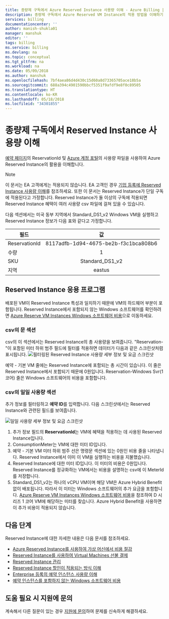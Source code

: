 ```yaml
---
title: 종량제 구독에서 Azure Reserved Instance 사용량 이해 - Azure Billing | Microsoft Docs
description: 종량제 구독에서 Azure Reserved VM Instance의 적용 방법을 이해하기 위해 사용량을 판독하는 방법을 알아봅니다.
services: billing
documentationcenter: ''
author: manish-shukla01
manager: manshuk
editor: ''
tags: billing
ms.service: billing
ms.devlang: na
ms.topic: conceptual
ms.tgt_pltfrm: na
ms.workload: na
ms.date: 05/09/2018
ms.author: manshuk
ms.openlocfilehash: 7bf4aea86d4d430c15d60a8d73365705ace18b5a
ms.sourcegitcommit: 688a394c4901590bbcf5351f9afdf9e8f0c89505
ms.translationtype: HT
ms.contentlocale: ko-KR
ms.lasthandoff: 05/18/2018
ms.locfileid: "34301855"
---
```

# <a name="understand-reserved-instance-usage-for-your-pay-as-you-go-subscription"></a>종량제 구독에서 Reserved Instance 사용량 이해

[예약 페이지](https://portal.azure.com/?microsoft_azure_marketplace_ItemHideKey=Reservations&Microsoft_Azure_Reservations=true#blade/Microsoft_Azure_Reservations/ReservationsBrowseBlade)의 ReservationId 및 [Azure 계정 포털](https://account.azure.com)의 사용량 파일을 사용하여 Azure Reserved Instance의 활용을 이해합니다.


>[!NOTE]
>이 문서는 EA 고객에게는 적용되지 않습니다. EA 고객인 경우 [기업 등록에 Reserved Instance 사용량 이해](billing-understand-reserved-instance-usage-ea.md)를 참조하세요. 또한 이 문서는 Reserved Instance가 단일 구독에 적용된다고 가정합니다. Reserved Instance가 둘 이상의 구독에 적용되면 Reserved Instance 혜택이 여러 사용량 csv 파일에 걸쳐 있을 수 있습니다. 

다음 섹션에서는 미국 동부 지역에서 Standard_DS1_v2 Windows VM을 실행하고 Reserved Instance 정보가 다음 표와 같다고 가정합니다.

| 필드 | 값 |
|---| :---: |
|ReservationId |8117adfb-1d94-4675-be2b-f3c1bca808b6|
|수량 |1|
|SKU | Standard_DS1_v2|
|지역 | eastus |

## <a name="reserved-instance-application"></a>Reserved Instance 응용 프로그램

배포된 VM이 Reserved Instance 특성과 일치하기 때문에 VM의 하드웨어 부분이 포함됩니다. Reserved Instance에서 포함되지 않는 Windows 소프트웨어를 확인하려면 [Azure Reserve VM Instances Windows 소프트웨어 비용](billing-reserved-instance-windows-software-costs.md)으로 이동하세요.

### <a name="statement-section-of-csv"></a>csv의 문 섹션
csv의 이 섹션에서는 Reserved Instance의 총 사용량을 보여줍니다. "Reservation-"이 포함된 미터 하위 범주 필드에 필터를 적용하면 데이터가 다음과 같은 스크린샷처럼 표시됩니다. ![필터링된 Reserved Instance 사용량 세부 정보 및 요금 스크린샷](./media/billing-understand-reserved-instance-usage/billing-payg-reserved-instance-csv-statements.png)

예약 - 기본 VM 줄에는 Reserved Instance에 포함되는 총 시간이 있습니다. 이 줄은 Reserved Instance에서 포함되기 때문에 0원입니다. Reservation-Windows Svr(1 코어) 줄은 Windows 소프트웨어의 비용을 포함합니다.

### <a name="daily-usage-section-of-csv"></a>csv의 일일 사용량 섹션
추가 정보를 필터링하고 **예약 ID**를 입력합니다. 다음 스크린샷에서는 Reserved Instance와 관련된 필드를 보여줍니다. 

![일일 사용량 세부 정보 및 요금 스크린샷](./media/billing-understand-reserved-instance-usage/billing-payg-reserved-instance-csv-details.png)

1. 추가 정보 필드의 **ReservationId**는 VM에 혜택을 적용하는 데 사용된 Reserved Instance입니다.
2. ConsumptionMeter는 VM에 대한 미터 ID입니다.
3. 예약 - 기본 VM 미터 하위 범주 선은 명령문 섹션에 있는 0원인 비용 줄을 나타냅니다. Reserved Instance에서 이미 이 VM을 실행하는 비용을 지불했습니다.
4. Reserved Instance에 대한 미터 ID입니다. 이 미터의 비용은 0원입니다. Reserved Instance를 정규화하는 VM에서는 비용을 설명하는 csv에 이 MeterId를 저장합니다. 
5. Standard_DS1_v2는 하나의 vCPU VM이며 해당 VM은 Azure Hybrid Benefit 없이 배포됩니다. 따라서 이 미터는 Windows 소프트웨어의 추가 요금을 포함합니다. [Azure Reserve VM Instances Windows 소프트웨어 비용](billing-reserved-instance-windows-software-costs.md)을 참조하여 D 시리즈 1 코어 VM에 해당하는 미터를 찾습니다. Azure Hybrid Benefit을 사용하면 이 추가 비용이 적용되지 않습니다. 

## <a name="next-steps"></a>다음 단계
Reserved Instance에 대한 자세한 내용은 다음 문서를 참조하세요.

- [Azure Reserved Instance를 사용하여 가상 머신에서 비용 절감](billing-save-compute-costs-reservations.md)
- [Reserved Instance를 사용하여 Virtual Machines 선불 결제](../virtual-machines/windows/prepay-reserved-vm-instances.md)
- [Reserved Instance 관리](billing-manage-reserved-vm-instance.md)
- [Reserved Instance 할인이 적용되는 방식 이해](billing-understand-vm-reservation-charges.md)
- [Enterprise 등록의 예약 인스턴스 사용량 이해](billing-understand-reserved-instance-usage-ea.md)
- [예약 인스턴스를 포함하지 않는 Windows 소프트웨어 비용](billing-reserved-instance-windows-software-costs.md)

## <a name="need-help-contact-support"></a>도움 필요 시 지원에 문의

계속해서 다른 질문이 있는 경우 [지원에 문의](https://portal.azure.com/?#blade/Microsoft_Azure_Support/HelpAndSupportBlade)하여 문제를 신속하게 해결하세요.
